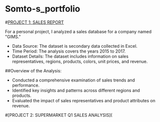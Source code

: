 # Somto-s_portfolio

#[PROJECT 1: SALES REPORT](https://sommied.github.io/Somto-s_portfolio/)

For a personal project, I analyzed a sales database for a company named "GIMS."

* Data Source: The dataset is secondary data collected in Excel.
* Time Period: The analysis covers the years 2015 to 2017.
* Dataset Details: The dataset includes information on sales representatives, regions, products, colors, unit prices, and revenue.

##Overview of the Analysis:
- Conducted a comprehensive examination of sales trends and performance.
- Identified key insights and patterns across different regions and products.
- Evaluated the impact of sales representatives and product attributes on revenue.

#[PROJECT 2: SUPERMARKET Q1 SALES ANALYSIS](
